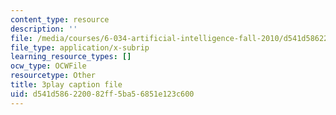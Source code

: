 ```yaml
---
content_type: resource
description: ''
file: /media/courses/6-034-artificial-intelligence-fall-2010/d541d586220082ff5ba56851e123c600_09mb78oiPkA.srt
file_type: application/x-subrip
learning_resource_types: []
ocw_type: OCWFile
resourcetype: Other
title: 3play caption file
uid: d541d586-2200-82ff-5ba5-6851e123c600
---
```

